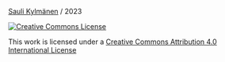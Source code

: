 [Sauli Kylmänen](https://github.com/saukkko) / 2023

[![Creative Commons License](https://i.creativecommons.org/l/by/4.0/88x31.png "Creative Commons Attribution 4.0 International License")](http://creativecommons.org/licenses/by/4.0/)

This work is licensed under a [Creative Commons Attribution 4.0 International License](http://creativecommons.org/licenses/by/4.0/)
